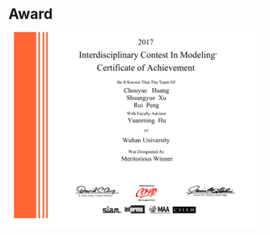# Award

![image](https://github.com/professor1996/2017-American_math_model_competition/blob/master/Meritorious%20Winner.jpg)
